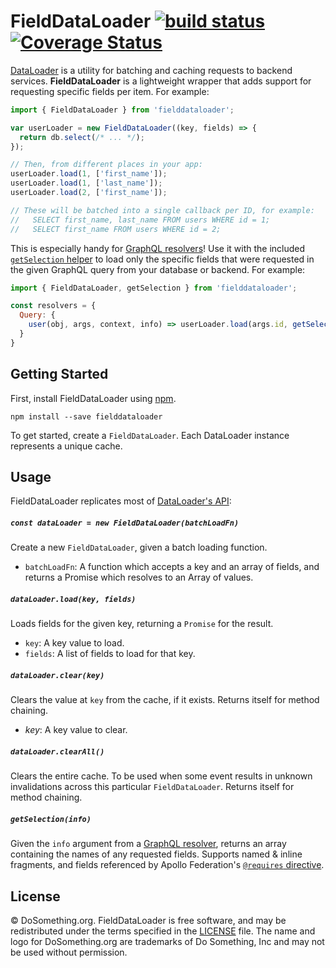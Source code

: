 # FieldDataLoader [![build status](https://github.com/dosomething/fielddataloader/workflows/test/badge.svg)](https://github.com/DoSomething/fielddataloader/actions) [![Coverage Status](https://img.shields.io/coveralls/github/DoSomething/fielddataloader/master)](https://coveralls.io/github/DoSomething/fielddataloader?branch=master)

[DataLoader](https://github.com/graphql/dataloader) is a utility for batching
and caching requests to backend services. **FieldDataLoader** is a lightweight
wrapper that adds support for requesting specific fields per item. For example:

```js
import { FieldDataLoader } from 'fielddataloader';

var userLoader = new FieldDataLoader((key, fields) => {
  return db.select(/* ... */);
});

// Then, from different places in your app:
userLoader.load(1, ['first_name']);
userLoader.load(1, ['last_name']);
userLoader.load(2, ['first_name']);

// These will be batched into a single callback per ID, for example:
//   SELECT first_name, last_name FROM users WHERE id = 1;
//   SELECT first_name FROM users WHERE id = 2;
```

This is especially handy for
[GraphQL resolvers](https://graphql.org/learn/execution)! Use it with the included [`getSelection` helper](#) to load only the specific fields that were requested in the given GraphQL query from your database or backend. For
example:

```js
import { FieldDataLoader, getSelection } from 'fielddataloader';

const resolvers = {
  Query: {
    user(obj, args, context, info) => userLoader.load(args.id, getSelection(info)),
  }
}
```

## Getting Started

First, install FieldDataLoader using [npm](https://www.npmjs.com/).

```
npm install --save fielddataloader
```

To get started, create a `FieldDataLoader`. Each DataLoader instance represents
a unique cache.

## Usage

FieldDataLoader replicates most of
[DataLoader's API](https://github.com/graphql/dataloader#api):

##### `const dataLoader = new FieldDataLoader(batchLoadFn)`

Create a new `FieldDataLoader`, given a batch loading function.

* `batchLoadFn`: A function which accepts a key and an array of fields, and
  returns a Promise which resolves to an Array of values.

##### `dataLoader.load(key, fields)`

Loads fields for the given key, returning a `Promise` for the result.

* `key`: A key value to load.
* `fields`: A list of fields to load for that key.

##### `dataLoader.clear(key)`

Clears the value at `key` from the cache, if it exists. Returns itself for
method chaining.

* _key_: A key value to clear.

##### `dataLoader.clearAll()`

Clears the entire cache. To be used when some event results in unknown
invalidations across this particular `FieldDataLoader`. Returns itself for
method chaining.

##### `getSelection(info)`

Given the `info` argument from a [GraphQL resolver](https://graphql.org/learn/execution/#root-fields-resolvers), returns an array containing the names of any requested fields. Supports named & inline fragments, and fields referenced by Apollo Federation's [`@requires` directive](https://www.apollographql.com/docs/apollo-server/federation/federation-spec/#requires).

## License

&copy; DoSomething.org. FieldDataLoader is free software, and may be
redistributed under the terms specified in the
[LICENSE](https://github.com/DoSomething/fielddataloader/blob/master/LICENSE)
file. The name and logo for DoSomething.org are trademarks of Do Something, Inc
and may not be used without permission.

